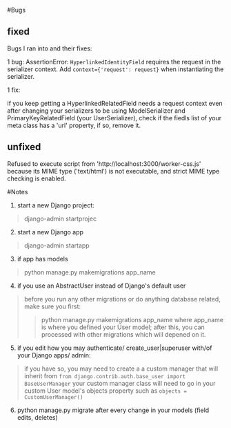 #Bugs 

## fixed

Bugs I ran into and their fixes:

1 bug:
AssertionError: `HyperlinkedIdentityField` requires the request in the serializer context. Add `context={'request': request}` when instantiating the serializer.

1 fix:

if you keep getting a HyperlinkedRelatedField needs a request context even after changing your serializers to be using ModelSerializer and PrimaryKeyRelatedField (your UserSerializer), check if the fiedls list of your meta class has a 'url' property, if so, remove it. 


## unfixed

Refused to execute script from 'http://localhost:3000/worker-css.js' because its MIME type ('text/html') is not executable, and strict MIME type checking is enabled.

#Notes

1. start a new Django project:
> django-admin startprojec

2. start a new Django app
> django-admin startapp	

3. if app has models
> python manage.py makemigrations app_name

4. if you use an AbstractUser instead of Django's default user
> before you run any other migrations or do anything database related, make sure you first:
> > python manage.py makemigrations app_name
where app_name is where you defined your User model; after this, you can processed with other
migrations which will depened on it.

5. if you edit how you may authenticate/ create_user|superuser with/of your Django apps/ admin:
> if you have so, you may need to create a a custom manager 
that will inherit from `from django.contrib.auth.base_user import BaseUserManager` your custom manager class will need to go in your custom User model's objects property such as `objects = CustomUserManager()`

6. python manage.py migrate after every change in your models (field edits, deletes)